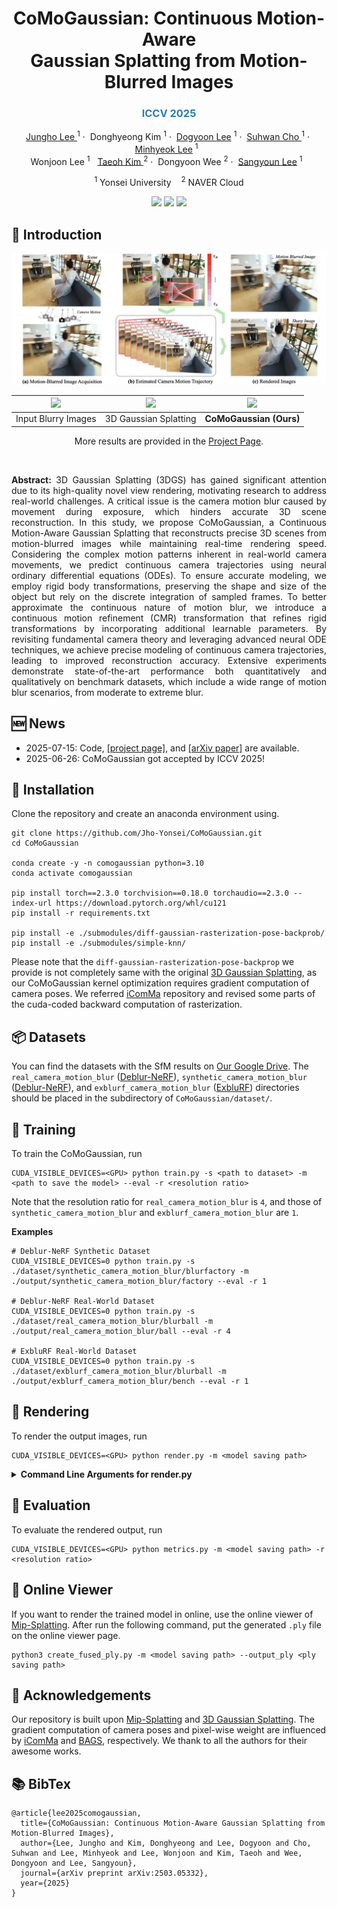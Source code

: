 <p align="center">
<h1 align="center">
  CoMoGaussian: Continuous Motion-Aware
  <br />Gaussian Splatting from Motion-Blurred Images
  <br />
</h1>
<h3 align="center" style="color:#267CB9;">ICCV 2025</h3>
  <p align="center">
    <a href="https://Jho-Yonsei.github.io/">Jungho Lee </a><sup>1</sup>&nbsp;·&nbsp;
    Donghyeong Kim <sup>1</sup>&nbsp;·&nbsp;
    <a href="https://dogyoonlee.github.io/">Dogyoon Lee</a> <sup>1</sup>&nbsp;·&nbsp;
    <a href="https://suhwan-cho.github.io">Suhwan Cho </a><sup>1</sup>&nbsp;·&nbsp;
    <a href="https://hydragon.co.kr">Minhyeok Lee</a> <sup>1</sup>&nbsp;&nbsp;<br>
    Wonjoon Lee <sup>1</sup>&nbsp;&nbsp;
    <a href="https://taeoh-kim.github.io">Taeoh Kim </a><sup>2</sup>&nbsp;·&nbsp;
    Dongyoon Wee <sup>2</sup>&nbsp;·&nbsp;
    <a href="http://mvp.yonsei.ac.kr/">Sangyoun Lee</a> <sup>1</sup>&nbsp;&nbsp;
  </p>
  <p align="center">
    <sup>1</sup> Yonsei University&nbsp;&nbsp;&nbsp;&nbsp;<sup>2</sup> NAVER Cloud
  </p>
  <p align="center">
    <a href="https://Jho-Yonsei.github.io/CoMoGaussian"><img src="https://img.shields.io/badge/CoMoGaussian-ProjectPage-blue.svg"></a>
    <a href="https://arxiv.org/abs/2503.05332"><img src="https://img.shields.io/badge/CoMoGaussian-arXiv-red.svg"></a>
    <a href="https://drive.google.com/file/d/1htDfHqG_i0zMIzk3xBf07B7nDB4VYgSj/view?usp=drive_link"><img src="https://img.shields.io/badge/CoMoGaussian-Dataset-green.svg"></a>
  </p>
  <div align="center"></div>
</p>
</p>

## 🔭 Introduction


<p align="center">
  <img src="./assets/images/teaser.png" alt="Teaser">
</p>

| <img src="./assets/images/images.png" width="250"> | <img src="./assets/gif/factory_3dgs.gif" width="250"> | <img src="./assets/gif/factory_comogaussian.gif" width="250"> |
|:--:|:--:|:--:|
| Input Blurry Images | 3D Gaussian Splatting | **CoMoGaussian (Ours)** |


<p align="center">
  More results are provided in the  
  <a href="https://Jho-Yonsei.github.io/CoMoGaussian/" target="_blank">Project Page</a>.
</p>
<br>


<p align="justify">
  <strong>Abstract:</strong> 3D Gaussian Splatting (3DGS) has gained significant attention due to its high-quality novel view rendering, motivating research to address real-world challenges. 
A critical issue is the camera motion blur caused by movement during exposure, which hinders accurate 3D scene reconstruction. 
In this study, we propose CoMoGaussian, a Continuous Motion-Aware Gaussian Splatting that reconstructs precise 3D scenes from motion-blurred images while maintaining real-time rendering speed. 
Considering the complex motion patterns inherent in real-world camera movements, we predict continuous camera trajectories using neural ordinary differential equations (ODEs). 
To ensure accurate modeling, we employ rigid body transformations, preserving the shape and size of the object but rely on the discrete integration of sampled frames. 
To better approximate the continuous nature of motion blur, we introduce a continuous motion refinement (CMR) transformation that refines rigid transformations by incorporating additional learnable parameters.
By revisiting fundamental camera theory and leveraging advanced neural ODE techniques, we achieve precise modeling of continuous camera trajectories, leading to improved reconstruction accuracy. 
Extensive experiments demonstrate state-of-the-art performance both quantitatively and qualitatively on benchmark datasets, which include a wide range of motion blur scenarios, from moderate to extreme blur.
</p>

## 🆕 News
- 2025-07-15: Code, [[project page]](https://Jho-Yonsei.github.io/CoMoGaussian/), and [[arXiv paper]](https://arxiv.org/abs/2503.05332) are available.
- 2025-06-26: CoMoGaussian got accepted by ICCV 2025!

## 🔧 Installation
Clone the repository and create an anaconda environment using.

```
git clone https://github.com/Jho-Yonsei/CoMoGaussian.git
cd CoMoGaussian

conda create -y -n comogaussian python=3.10
conda activate comogaussian

pip install torch==2.3.0 torchvision==0.18.0 torchaudio==2.3.0 --index-url https://download.pytorch.org/whl/cu121
pip install -r requirements.txt

pip install -e ./submodules/diff-gaussian-rasterization-pose-backprob/
pip install -e ./submodules/simple-knn/
```

Please note that the ```diff-gaussian-rasterization-pose-backprop``` we provide is not completely same with the original [3D Gaussian Splatting](https://github.com/graphdeco-inria/gaussian-splatting), as our CoMoGaussian kernel optimization requires gradient computation of camera poses. We referred [iComMa](https://github.com/YuanSun-XJTU/iComMa) repository and revised some parts of the cuda-coded backward computation of rasterization.

## 📦 Datasets
You can find the datasets with the SfM results on [Our Google Drive](https://drive.google.com/file/d/1htDfHqG_i0zMIzk3xBf07B7nDB4VYgSj/view?usp=drive_link). The ```real_camera_motion_blur``` ([Deblur-NeRF](https://github.com/limacv/Deblur-NeRF)), ```synthetic_camera_motion_blur``` ([Deblur-NeRF](https://github.com/limacv/Deblur-NeRF)), and ```exblurf_camera_motion_blur``` ([ExbluRF](https://github.com/taekkii/exblurf)) directories should be placed in the subdirectory of ```CoMoGaussian/dataset/```.

## 🚅 Training
To train the CoMoGaussian, run
```
CUDA_VISIBLE_DEVICES=<GPU> python train.py -s <path to dataset> -m <path to save the model> --eval -r <resolution ratio>
```
Note that the resolution ratio for ```real_camera_motion_blur``` is ```4```, and those of ```synthetic_camera_motion_blur``` and ```exblurf_camera_motion_blur``` are ```1```.

<strong>Examples</strong>
```
# Deblur-NeRF Synthetic Dataset
CUDA_VISIBLE_DEVICES=0 python train.py -s ./dataset/synthetic_camera_motion_blur/blurfactory -m ./output/synthetic_camera_motion_blur/factory --eval -r 1

# Deblur-NeRF Real-World Dataset
CUDA_VISIBLE_DEVICES=0 python train.py -s ./dataset/real_camera_motion_blur/blurball -m ./output/real_camera_motion_blur/ball --eval -r 4

# ExbluRF Real-World Dataset
CUDA_VISIBLE_DEVICES=0 python train.py -s ./dataset/exblurf_camera_motion_blur/blurball -m ./output/exblurf_camera_motion_blur/bench --eval -r 1
```

## 🔦 Rendering
To render the output images, run
```
CUDA_VISIBLE_DEVICES=<GPU> python render.py -m <model saving path>
```

<details>
<summary><span style="font-weight: bold;">Command Line Arguments for render.py</span></summary>

#### --skip_train
Flag to skip rendering the training set.

#### --skip_test
Flag to skip rendering the test set.

#### --skip_video
Flag to skip rendering the output video.

#### --pose_optimize
Add ```--pose_optimize False``` if you do not want further optimization of test camera poses. If you add this command line, you will get the performances of the paper.

</details>

## 🔦 Evaluation
To evaluate the rendered output, run
```
CUDA_VISIBLE_DEVICES=<GPU> python metrics.py -m <model saving path> -r <resolution ratio>
```

## 🔦 Online Viewer
If you want to render the trained model in online, use the online viewer of [Mip-Splatting](https://niujinshuchong.github.io/mip-splatting-demo). After run the following command, put the generated ```.ply``` file on the online viewer page.

```
python3 create_fused_ply.py -m <model saving path> --output_ply <ply saving path>
```

## 🌟 Acknowledgements
Our repository is built upon [Mip-Splatting](https://github.com/autonomousvision/mip-splatting) and [3D Gaussian Splatting](https://github.com/graphdeco-inria/gaussian-splatting). The gradient computation of camera poses and pixel-wise weight are influenced by [iComMa](https://github.com/YuanSun-XJTU/iComMa) and [BAGS](https://github.com/snldmt/BAGS), respectively. We thank to all the authors for their awesome works.

## 📚 BibTex
```
@article{lee2025comogaussian,
  title={CoMoGaussian: Continuous Motion-Aware Gaussian Splatting from Motion-Blurred Images},
  author={Lee, Jungho and Kim, Donghyeong and Lee, Dogyoon and Cho, Suhwan and Lee, Minhyeok and Lee, Wonjoon and Kim, Taeoh and Wee, Dongyoon and Lee, Sangyoun},
  journal={arXiv preprint arXiv:2503.05332},
  year={2025}
}
```